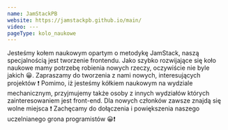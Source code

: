 ```yaml
---
name: JamStackPB
website: https://jamstackpb.github.io/main/
video: ---
pageType: kolo_naukowe
---
```


Jesteśmy kołem naukowym opartym o metodykę JamStack, naszą specjalnością jest tworzenie frontendu. Jako szybko rozwijające się koło naukowe mamy potrzebę robienia nowych rzeczy, oczywiście nie byle jakich 😀. Zapraszamy do tworzenia z nami nowych, interesujących projektów ❗ Pomimo, iż jesteśmy kółkiem naukowym na wydziale mechanicznym, przyjmujemy także osoby z innych wydziałów których zainteresowaniem jest front-end. Dla nowych członków zawsze znajdą się wolne miejsca ❗ Zachęcamy do dołączenia i powiększenia naszego uczelnianego grona programistów 😀❗
